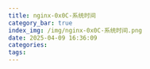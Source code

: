 ```yaml
---
title: nginx-0x0C-系统时间
category_bar: true
index_img: /img/nginx-0x0C-系统时间.png
date: 2025-04-09 16:36:09
categories:
tags:
---
```

